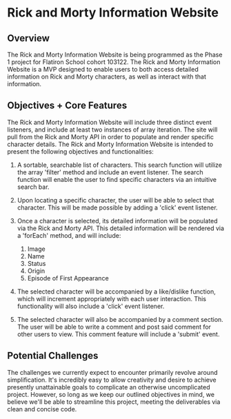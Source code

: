 # Rick and Morty Information Website

## Overview 
The Rick and Morty Information Website is being programmed as the Phase 1 project for Flatiron School cohort 103122. The Rick and Morty Information Website is a MVP designed to enable users to both access detailed information on Rick and Morty characters, as well as interact with that information. 

## Objectives + Core Features
The Rick and Morty Information Website will include three distinct event listeners, and include at least two instances of array iteration. The site will pull from the Rick and Morty API in order to populate and render specific character details. The Rick and Morty Information Website is intended to present the following objectives and functionalities:

1. A sortable, searchable list of characters. This search function will utilize the array 'filter' method and include an event listener. The search function will enable the user to find specific characters via an intuitive search bar. 

2. Upon locating a specific character, the user will be able to select that character. This will be made possible by adding a 'click' event listener. 

3. Once a character is selected, its detailed information will be populated via the Rick and Morty API. This detailed information will be rendered via a 'forEach' method, and will include:
    1. Image
    2. Name
    3. Status
    4. Origin
    5. Episode of First Appearance

4. The selected character will be accompanied by a like/dislike function, which will increment appropriately with each user interaction. This functionality will also include a 'click' event listener.

5. The selected character will also be accompanied by a comment section. The user will be able to write a comment and post said comment for other users to view. This comment feature will include a 'submit' event. 

## Potential Challenges
The challenges we currently expect to encounter primarily revolve around simplification. It's incredibly easy to allow creativity and desire to achieve presently unattainable goals to complicate an otherwise uncomplicated project. However, so long as we keep our outlined objectives in mind, we believe we'll be able to streamline this project, meeting the deliverables via clean and concise code. 


